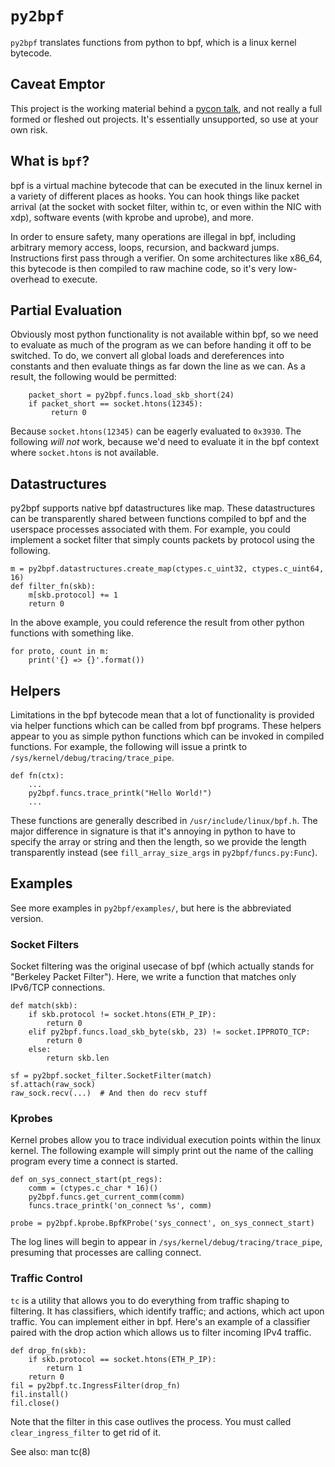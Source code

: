 # `py2bpf`

`py2bpf` translates functions from python to bpf, which is a linux kernel
bytecode.

## Caveat Emptor

This project is the working material behind a [pycon
talk](https://www.youtube.com/watch?v=CpqMroMBGP4), and not really a full
formed or fleshed out projects. It's essentially unsupported, so use at
your own risk.

## What is `bpf`?

bpf is a virtual machine bytecode that can be executed in the linux kernel
in a variety of different places as hooks. You can hook things like packet
arrival (at the socket with socket filter, within tc, or even within the
NIC with xdp), software events (with kprobe and uprobe), and more.

In order to ensure safety, many operations are illegal in bpf, including
arbitrary memory access, loops, recursion, and backward jumps. Instructions
first pass through a verifier. On some architectures like x86_64, this
bytecode is then compiled to raw machine code, so it's very low-overhead to
execute.

## Partial Evaluation

Obviously most python functionality is not available within bpf, so we need
to evaluate as much of the program as we can before handing it off to be
switched. To do, we convert all global loads and dereferences into
constants and then evaluate things as far down the line as we can. As a
result, the following would be permitted:

```
    packet_short = py2bpf.funcs.load_skb_short(24)
    if packet_short == socket.htons(12345):
         return 0
```

Because `socket.htons(12345)` can be eagerly evaluated to `0x3930`. The
following *will not* work, because we'd need to evaluate it in the bpf
context where `socket.htons` is not available.

## Datastructures

py2bpf supports native bpf datastructures like map. These datastructures
can be transparently shared between functions compiled to bpf and the
userspace processes associated with them. For example, you could implement
a socket filter that simply counts packets by protocol using the following.

```
m = py2bpf.datastructures.create_map(ctypes.c_uint32, ctypes.c_uint64, 16)
def filter_fn(skb):
    m[skb.protocol] += 1
    return 0
```

In the above example, you could reference the result from other python
functions with something like.

```
for proto, count in m:
    print('{} => {}'.format())
```

## Helpers

Limitations in the bpf bytecode mean that a lot of functionality is
provided via helper functions which can be called from bpf programs. These
helpers appear to you as simple python functions which can be invoked in
compiled functions. For example, the following will issue a printk to
`/sys/kernel/debug/tracing/trace_pipe`.

```
def fn(ctx):
    ...
    py2bpf.funcs.trace_printk("Hello World!")
    ...
```

These functions are generally described in `/usr/include/linux/bpf.h`. The
major difference in signature is that it's annoying in python to have to
specify the array or string and then the length, so we provide the length
transparently instead (see `fill_array_size_args` in
`py2bpf/funcs.py:Func`).

## Examples

See more examples in `py2bpf/examples/`, but here is the abbreviated version.

### Socket Filters

Socket filtering was the original usecase of bpf (which actually stands for
"Berkeley Packet Filter"). Here, we write a function that matches only
IPv6/TCP connections.

```
def match(skb):
    if skb.protocol != socket.htons(ETH_P_IP):
        return 0
    elif py2bpf.funcs.load_skb_byte(skb, 23) != socket.IPPROTO_TCP:
        return 0
    else:
        return skb.len

sf = py2bpf.socket_filter.SocketFilter(match)
sf.attach(raw_sock)
raw_sock.recv(...)  # And then do recv stuff
```

### Kprobes

Kernel probes allow you to trace individual execution points within the
linux kernel. The following example will simply print out the name of the
calling program every time a connect is started.

```
def on_sys_connect_start(pt_regs):
    comm = (ctypes.c_char * 16)()
    py2bpf.funcs.get_current_comm(comm)
    funcs.trace_printk('on_connect %s', comm)

probe = py2bpf.kprobe.BpfKProbe('sys_connect', on_sys_connect_start)
```

The log lines will begin to appear in
`/sys/kernel/debug/tracing/trace_pipe`, presuming that processes are
calling connect.

### Traffic Control

`tc` is a utility that allows you to do everything from traffic shaping to
filtering. It has classifiers, which identify traffic; and actions, which
act upon traffic. You can implement either in bpf. Here's an example of a
classifier paired with the drop action which allows us to filter incoming
IPv4 traffic.

```
def drop_fn(skb):
    if skb.protocol == socket.htons(ETH_P_IP):
        return 1
    return 0
fil = py2bpf.tc.IngressFilter(drop_fn)
fil.install()
fil.close()
```

Note that the filter in this case outlives the process. You must called
`clear_ingress_filter` to get rid of it.

See also: man tc(8)
